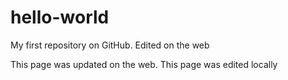 # hello-world
My first repository on GitHub.
Edited on the web

This page was updated on the web.
This page was edited locally